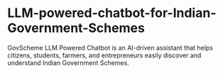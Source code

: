 # LLM-powered-chatbot-for-Indian-Government-Schemes
GovScheme LLM Powered Chatbot is an AI-driven assistant that helps citizens, students, farmers, and entrepreneurs easily discover and understand Indian Government Schemes.
